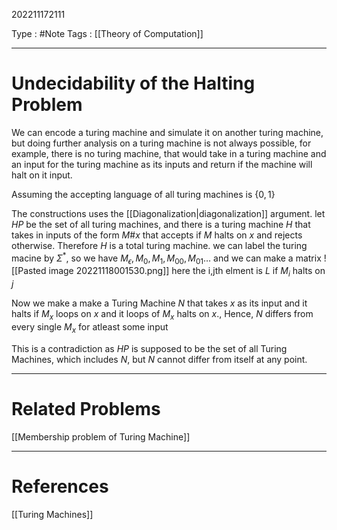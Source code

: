 202211172111

Type : #Note
Tags : [[Theory of Computation]]

---
# Undecidability of the Halting Problem
We can encode a turing machine and simulate it on another turing machine, but doing further analysis on a turing machine is not always possible, for example, there is no turing machine, that would take in a turing machine and an input for the turing machine as its inputs and return if the machine will halt on it input.

Assuming the accepting language of all turing machines is $\{0,1\}$

The constructions uses the [[Diagonalization|diagonalization]] argument.
let $HP$ be the set of all turing machines, and there is a turing machine $H$ that takes in inputs of the form $M\#x$ that accepts if $M$ halts on $x$ and rejects otherwise. Therefore $H$ is a total turing machine.
we can label the turing macine by $\Sigma^*$, so we have $M_\epsilon,M_0,M_1,M_{00},M_{01}\dots$
and we can make a matrix
![[Pasted image 20221118001530.png]]
here the i,jth elment is $L$ if $M_i$ halts on $j$

Now we make a make a Turing Machine $N$ that takes $x$ as its input and it halts if $M_x$ loops on $x$ and it loops of $M_x$ halts on $x$., Hence, $N$ differs from every single $M_x$ for atleast some input

This is a contradiction as $HP$ is supposed to be the set of all Turing Machines, which includes $N$, but $N$ cannot differ from itself at any point.

---
# Related Problems
[[Membership problem of Turing Machine]]

---
# References
[[Turing Machines]]